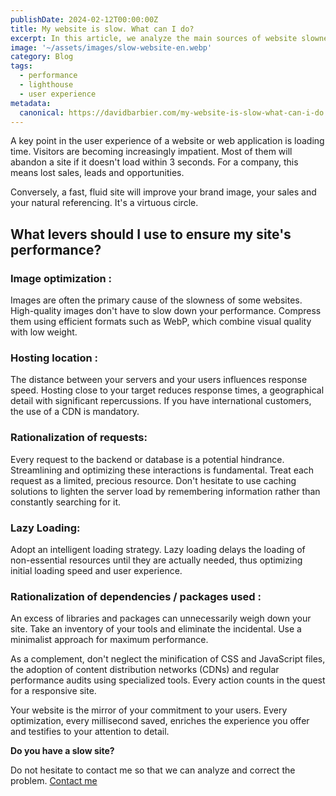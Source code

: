 ```yaml
---
publishDate: 2024-02-12T00:00:00Z
title: My website is slow. What can I do?
excerpt: In this article, we analyze the main sources of website slowness and what you can do to improve your site's performance.
image: '~/assets/images/slow-website-en.webp'
category: Blog
tags:
  - performance
  - lighthouse
  - user experience
metadata:
  canonical: https://davidbarbier.com/my-website-is-slow-what-can-i-do
---
```


A key point in the user experience of a website or web application is loading time. Visitors are becoming increasingly impatient. Most of them will abandon a site if it doesn't load within 3 seconds. For a company, this means lost sales, leads and opportunities. 

Conversely, a fast, fluid site will improve your brand image, your sales and your natural referencing. It's a virtuous circle. 

## What levers should I use to ensure my site's performance?

### Image optimization : 

Images are often the primary cause of the slowness of some websites. 
High-quality images don't have to slow down your performance. Compress them using efficient formats such as WebP, which combine visual quality with low weight.

### Hosting location :

The distance between your servers and your users influences response speed. Hosting close to your target reduces response times, a geographical detail with significant repercussions. If you have international customers, the use of a CDN is mandatory. 

### Rationalization of requests: 

Every request to the backend or database is a potential hindrance. Streamlining and optimizing these interactions is fundamental. Treat each request as a limited, precious resource.
Don't hesitate to use caching solutions to lighten the server load by remembering information rather than constantly searching for it.

### Lazy Loading: 

Adopt an intelligent loading strategy. Lazy loading delays the loading of non-essential resources until they are actually needed, thus optimizing initial loading speed and user experience.

### Rationalization of dependencies / packages used :

An excess of libraries and packages can unnecessarily weigh down your site. Take an inventory of your tools and eliminate the incidental. Use a minimalist approach for maximum performance.

As a complement, don't neglect the minification of CSS and JavaScript files, the adoption of content distribution networks (CDNs) and regular performance audits using specialized tools. Every action counts in the quest for a responsive site.

Your website is the mirror of your commitment to your users. Every optimization, every millisecond saved, enriches the experience you offer and testifies to your attention to detail.

**Do you have a slow site?**

Do not hesitate to contact me so that we can analyze and correct the problem.
[Contact me](https://www.davidbarbier.com/contact)